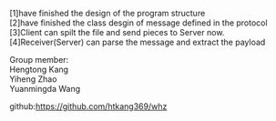 [1]have finished the design of the program structure  
[2]have finished the class desgin of message defined in the protocol  
[3]Client can spilt the file and send pieces to Server now.  
[4]Receiver(Server) can parse the message and extract the payload  

Group member:  
Hengtong Kang  
Yiheng Zhao  
Yuanmingda Wang  

github:https://github.com/htkang369/whz  